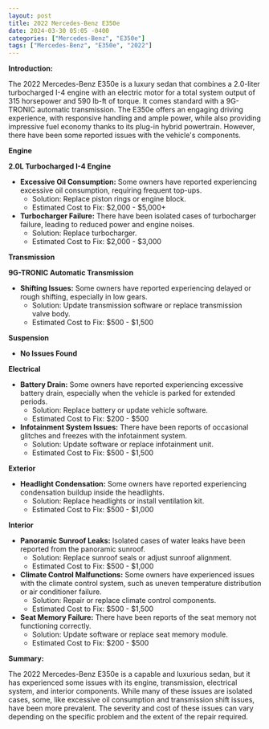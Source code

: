 ```yaml
---
layout: post
title: 2022 Mercedes-Benz E350e
date: 2024-03-30 05:05 -0400
categories: ["Mercedes-Benz", "E350e"]
tags: ["Mercedes-Benz", "E350e", "2022"]
---
```

**Introduction:**

The 2022 Mercedes-Benz E350e is a luxury sedan that combines a 2.0-liter turbocharged I-4 engine with an electric motor for a total system output of 315 horsepower and 590 lb-ft of torque. It comes standard with a 9G-TRONIC automatic transmission. The E350e offers an engaging driving experience, with responsive handling and ample power, while also providing impressive fuel economy thanks to its plug-in hybrid powertrain. However, there have been some reported issues with the vehicle's components.

**Engine**

**2.0L Turbocharged I-4 Engine**

* **Excessive Oil Consumption:** Some owners have reported experiencing excessive oil consumption, requiring frequent top-ups.
  * Solution: Replace piston rings or engine block.
  * Estimated Cost to Fix: $2,000 - $5,000+
* **Turbocharger Failure:** There have been isolated cases of turbocharger failure, leading to reduced power and engine noises.
  * Solution: Replace turbocharger.
  * Estimated Cost to Fix: $2,000 - $3,000

**Transmission**

**9G-TRONIC Automatic Transmission**

* **Shifting Issues:** Some owners have reported experiencing delayed or rough shifting, especially in low gears.
  * Solution: Update transmission software or replace transmission valve body.
  * Estimated Cost to Fix: $500 - $1,500

**Suspension**

* **No Issues Found**

**Electrical**

* **Battery Drain:** Some owners have reported experiencing excessive battery drain, especially when the vehicle is parked for extended periods.
  * Solution: Replace battery or update vehicle software.
  * Estimated Cost to Fix: $200 - $500
* **Infotainment System Issues:** There have been reports of occasional glitches and freezes with the infotainment system.
  * Solution: Update software or replace infotainment unit.
  * Estimated Cost to Fix: $500 - $1,500

**Exterior**

* **Headlight Condensation:** Some owners have reported experiencing condensation buildup inside the headlights.
  * Solution: Replace headlights or install ventilation kit.
  * Estimated Cost to Fix: $500 - $1,000

**Interior**

* **Panoramic Sunroof Leaks:** Isolated cases of water leaks have been reported from the panoramic sunroof.
  * Solution: Replace sunroof seals or adjust sunroof alignment.
  * Estimated Cost to Fix: $500 - $1,000
* **Climate Control Malfunctions:** Some owners have experienced issues with the climate control system, such as uneven temperature distribution or air conditioner failure.
  * Solution: Repair or replace climate control components.
  * Estimated Cost to Fix: $500 - $1,500
* **Seat Memory Failure:** There have been reports of the seat memory not functioning correctly.
  * Solution: Update software or replace seat memory module.
  * Estimated Cost to Fix: $200 - $500

**Summary:**

The 2022 Mercedes-Benz E350e is a capable and luxurious sedan, but it has experienced some issues with its engine, transmission, electrical system, and interior components. While many of these issues are isolated cases, some, like excessive oil consumption and transmission shift issues, have been more prevalent. The severity and cost of these issues can vary depending on the specific problem and the extent of the repair required.
